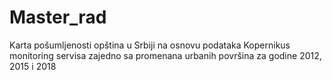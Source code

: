 # Master_rad
Karta pošumljenosti opština u Srbiji na osnovu podataka Kopernikus monitoring servisa zajedno sa promenana urbanih površina za godine 2012, 2015 i 2018 
